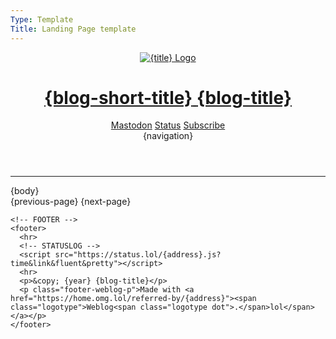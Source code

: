 ```yaml
---
Type: Template
Title: Landing Page template
---
```


<!DOCTYPE html>
<html lang="en">
  <!-- Landing Page template -->
  <!-- GitHub file path: 
  configuration/landing-page-template.md -->
  <!-- HEAD -->
  <head>
    <!-- Primary metadata -->
    <meta charset="UTF-8">
    <meta name="viewport" content="width=device-width, initial-scale=1">
    <title>{blog-title}</title>
    <meta name="description" content="{blog-description}">
    <meta name="author" content="{blog-author}">
    <!-- OpenGraph metadata -->
    <meta property="og:title" content="{blog-title}">
    <meta property="og:description" content="{blog-description}">
    <meta property="og:type" content="article">
    <meta property="og:url" content="{base-path}">
    <meta property="og:image" content="https://profiles.cache.lol/{address}/picture.png">
    <!-- Fediverse (Mastodon) -->
    <meta name="fediverse:creator" content="{fediverse-creator}">
    <link rel="me" href="{mastodon-url}">
    <!-- FEEDS -->
    <link rel="alternate" type="application/atom+xml" title="{blog-title} Atom Feed" href="{atom-url}">
    <link rel="alternate" type="application/rss+xml" title="{blog-title} RSS Feed" href="{rss-url}">
    <link rel="alternate" type="application/json" title="{blog-title} JSON Feed" href="{json-url}">
    <!-- BLOGROLL -->
    <!-- <link rel="blogroll" type="text/xml" href="/blogroll/opml.xml" title="{title} blogroll"> -->
    <!-- ICONS -->
    <!-- FAVICON.ICO -->
    <link rel='icon' href='https://{address}.omg.lol/favicon.ico'>
    <!-- FAVICON.ICO for older browsers/tools -->
    <link rel="shortcut icon" href="https://{address}.omg.lol/favicon.ico">
    <!-- APPLE-TOUCH-ICON.PNG -->
    <link rel="apple-touch-icon" href="https://profiles.cache.lol/{address}/picture.png">
    <meta name="apple-mobile-web-app-title" content="{blog-short-title}">
    <meta name="apple-mobile-web-app-capable" content="yes">
    <!-- SITE.WEBMANIFEST -->
    <link rel="manifest" href="/site.webmanifest">
    <!-- COLOR SCHEME -->
    <meta name="color-scheme" content="light dark">
    <!-- THEME COLOR -->
    <meta name="theme-color" content="#FFFFFF" media="(prefers-color-scheme: light)">
    <meta name="theme-color" content="#000000" media="(prefers-color-scheme: dark)">
    <!-- STYLESHEET -->
    <link rel="stylesheet" href="/css/style.css">
  </head>
  <!-- BODY -->
  <body>
    <!-- HEADER -->
    <header class="weblog-header">
      <!-- FIRST ROW: [[LOGO][TITLE] LINK] + [[MASTODON ICON - LINK][STATUS.LOL ICON - LINK][SUBSCRIBE - ICON LINK]] -->
      <div class="header-top-row">
        <div class="logo-title">
          <a href="/">
            <img src="https://profiles.cache.lol/{address}/picture.png" alt="{title} Logo">
            <h1 class="weblog-title">
              <span class="short">{blog-short-title}</span>
              <span class="long">{blog-title}</span>
            </h1>
          </a>
        </div>
        <div class="header-icons">
          <a href="{mastodon-url}"><i class="fa-brands fa-mastodon"></i><span>Mastodon</span></a>
          <a href="https://{base-path}/status"><i class="fa-solid fa-face-grin"></i><span>Status</span></a>
          <a href="https://{base-path}/subscribe"><i class="fa-solid fa-rss"></i><span>Subscribe</span></a>
        </div>
      </div>
      <!-- Second row: Navigation Menu -->
      <div class="weblog-navigation">
        {navigation}
      </div>
    </header>
    <!-- MAIN -->
    <main>
      <hr>
      {body}
      <nav class="landing-page-pagination">
        {previous-page}
        {next-page}
      </nav>
    </main>
    
    <!-- FOOTER -->
    <footer>
      <hr>
      <!-- STATUSLOG -->
      <script src="https://status.lol/{address}.js?time&link&fluent&pretty"></script>
      <hr>
      <p>&copy; {year} {blog-title}</p>
      <p class="footer-weblog-p">Made with <a href="https://home.omg.lol/referred-by/{address}"><span class="logotype">Weblog<span class="logotype dot">.</span>lol</span></a></p>
    </footer>
  </body>
</html>
